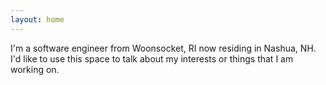 ```yaml
---
layout: home
---
```


I'm a software engineer from Woonsocket, RI now residing in Nashua, NH. I'd like
to use this space to talk about my interests or things that I am working
on.

